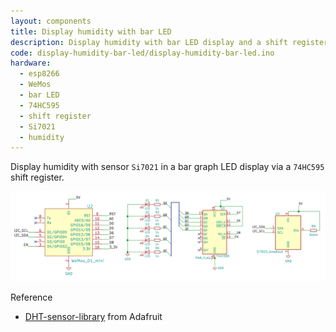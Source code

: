 ```yaml
---
layout: components
title: Display humidity with bar LED
description: Display humidity with bar LED display and a shift register
code: display-humidity-bar-led/display-humidity-bar-led.ino
hardware:
  - esp8266
  - WeMos
  - bar LED
  - 74HC595
  - shift register
  - Si7021
  - humidity
---
```


Display humidity with sensor `Si7021` in a bar graph LED display via a `74HC595` shift register.

![](/assets/images/components/display-humidity-bar-led-schematic.png)

Reference

- [DHT-sensor-library](https://github.com/adafruit/DHT-sensor-library/blob/master/examples/DHTtester/DHTtester.ino) from Adafruit
